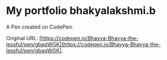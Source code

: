 # My portfolio bhakyalakshmi.b

A Pen created on CodePen.

Original URL: [https://codepen.io/Bhavya-Bhavya-the-lessful/pen/gbaqWGK](https://codepen.io/Bhavya-Bhavya-the-lessful/pen/gbaqWGK).

